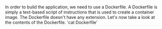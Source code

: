In order to build the application, we need to use a Dockerfile. A Dockerfile is simply a text-based script of instructions that is used to create a container image. The Dockerfile doesn't have any extension. 
Let's now take a look at the contents of the Dockerfile.
'cat Dockerfile'
